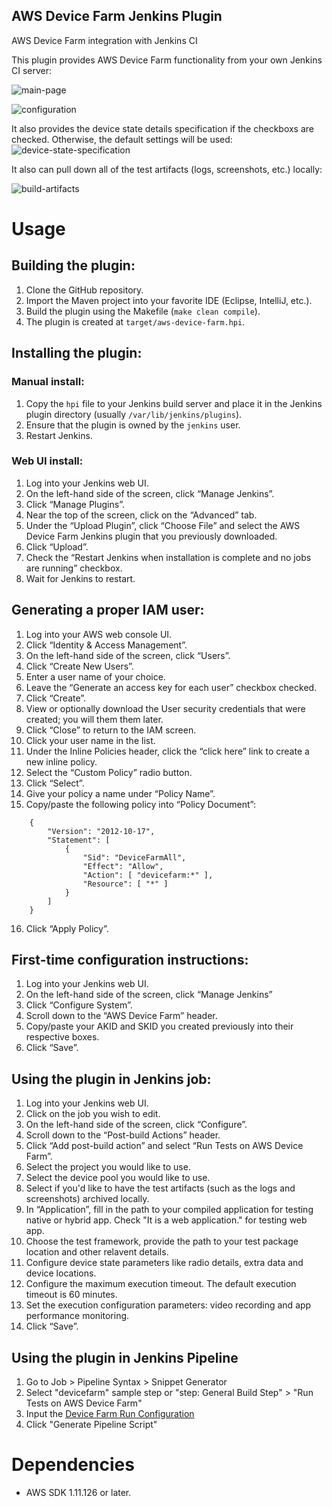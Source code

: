 AWS Device Farm Jenkins Plugin
------------------------------

AWS Device Farm integration with Jenkins CI

This plugin provides AWS Device Farm functionality from your own Jenkins CI server:

![main-page](https://raw.github.com/awslabs/aws-device-farm-jenkins-plugin/master/ext/main-page.png)

![configuration](https://raw.github.com/awslabs/aws-device-farm-jenkins-plugin/master/ext/configuration.png)

It also provides the device state details specification if the checkboxs are checked. Otherwise, the default settings will be used:
![device-state-specification](https://raw.github.com/awslabs/aws-device-farm-jenkins-plugin/master/ext/device-state-specification.png)

It also can pull down all of the test artifacts (logs, screenshots, etc.) locally: 

![build-artifacts](https://raw.github.com/awslabs/aws-device-farm-jenkins-plugin/master/ext/build-artifacts.png)

Usage
=====

## Building the plugin:

1. Clone the GitHub repository.
2. Import the Maven project into your favorite IDE (Eclipse, IntelliJ, etc.).
3. Build the plugin using the Makefile (`make clean compile`).
4. The plugin is created at `target/aws-device-farm.hpi`.

## Installing the plugin:

### Manual install:

1. Copy the `hpi` file to your Jenkins build server and place it in the Jenkins plugin directory (usually `/var/lib/jenkins/plugins`).
2. Ensure that the plugin is owned by the `jenkins` user.
3. Restart Jenkins.

### Web UI install:

1. Log into your Jenkins web UI.
2. On the left-hand side of the screen, click “Manage Jenkins”.
3. Click “Manage Plugins”.
4. Near the top of the screen, click on the “Advanced” tab.
5. Under the “Upload Plugin”, click “Choose File” and select the AWS Device Farm Jenkins plugin that you previously downloaded.
6. Click “Upload”.
7. Check the “Restart Jenkins when installation is complete and no jobs are running” checkbox.
8. Wait for Jenkins to restart.

## Generating a proper IAM user:

1. Log into your AWS web console UI.
2. Click “Identity & Access Management”.
3. On the left-hand side of the screen, click “Users”.
4. Click “Create New Users”.
5. Enter a user name of your choice.
6. Leave the “Generate an access key for each user” checkbox checked.
7. Click “Create”.
8. View or optionally download the User security credentials that were created; you will them them later.
9. Click “Close” to return to the IAM screen.
10. Click your user name in the list.
11. Under the Inline Policies header, click the “click here” link to create a new inline policy.
12. Select the “Custom Policy” radio button.
13. Click “Select”.
14. Give your policy a name under “Policy Name”.
15. Copy/paste the following policy into “Policy Document”:
```
    {
        "Version": "2012-10-17",
        "Statement": [
            {
                "Sid": "DeviceFarmAll",
                "Effect": "Allow",
                "Action": [ "devicefarm:*" ],
                "Resource": [ "*" ]
            }
        ]
    }
```
16. Click “Apply Policy”.

## First-time configuration instructions:

1. Log into your Jenkins web UI.
2. On the left-hand side of the screen, click “Manage Jenkins”
3. Click “Configure System”.
4. Scroll down to the “AWS Device Farm” header.
5. Copy/paste your AKID and SKID you created previously into their respective boxes.
6. Click “Save”.

## Using the plugin in Jenkins job:

1. Log into your Jenkins web UI.
2. Click on the job you wish to edit.
3. On the left-hand side of the screen, click “Configure”.
4. Scroll down to the “Post-build Actions” header.
5. Click “Add post-build action” and select “Run Tests on AWS Device Farm”.
6. Select the project you would like to use.
7. Select the device pool you would like to use.
8. Select if you'd like to have the test artifacts (such as the logs and screenshots) archived locally.
9. In “Application”, fill in the path to your compiled application for testing native or hybrid app. Check "It is a web application." for testing web app.
10. Choose the test framework, provide the path to your test package location and other relavent details.
11. Configure device state parameters like radio details, extra data and device locations.
12. Configure the maximum execution timeout. The default execution timeout is 60 minutes.
13. Set the execution configuration parameters: video recording and app performance monitoring.
14. Click “Save”.

## Using the plugin in Jenkins Pipeline

1. Go to Job > Pipeline Syntax > Snippet Generator
2. Select "devicefarm" sample step or "step: General Build Step" > "Run Tests on AWS Device Farm"
3. Input the [Device Farm Run Configuration](https://docs.aws.amazon.com/devicefarm/latest/developerguide/test-runs.html#test-runs-configuration)
4. Click "Generate Pipeline Script"

Dependencies
============

* AWS SDK 1.11.126 or later.
